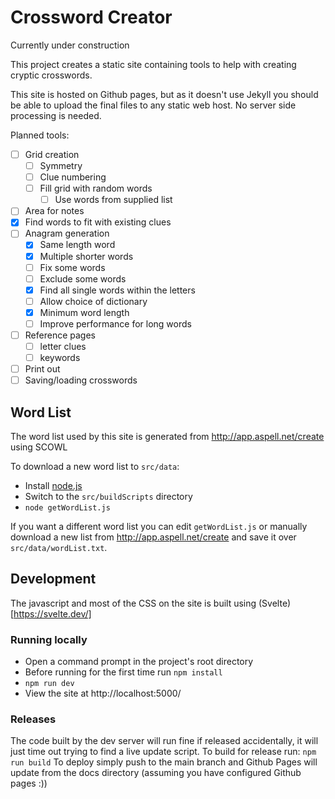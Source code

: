 # Crossword Creator

Currently under construction

This project creates a static site containing tools to help with creating cryptic crosswords.

This site is hosted on Github pages, but as it doesn't use Jekyll you should be able to upload the final files to any static web host. No server side processing is needed.

Planned tools:
* [ ] Grid creation
  * [ ] Symmetry
  * [ ] Clue numbering
  * [ ] Fill grid with random words
    * [ ] Use words from supplied list
* [ ] Area for notes
* [x] Find words to fit with existing clues
* [ ] Anagram generation
  * [x] Same length word
  * [x] Multiple shorter words
  * [ ] Fix some words
  * [ ] Exclude some words
  * [x] Find all single words within the letters
  * [ ] Allow choice of dictionary
  * [x] Minimum word length
  * [ ] Improve performance for long words
* [ ] Reference pages
  * [ ] letter clues
  * [ ] keywords
* [ ] Print out
* [ ] Saving/loading crosswords

## Word List

The word list used by this site is generated from http://app.aspell.net/create using SCOWL

To download a new word list to `src/data`:
* Install [node.js](https://nodejs.org/en/)
* Switch to the `src/buildScripts` directory
* `node getWordList.js`

If you want a different word list you can edit `getWordList.js` or manually download a new list from http://app.aspell.net/create and save it over `src/data/wordList.txt`.

## Development

The javascript and most of the CSS on the site is built using (Svelte)[https://svelte.dev/]

### Running locally

* Open a command prompt in the project's root directory
* Before running for the first time run `npm install`
* `npm run dev`
* View the site at http://localhost:5000/

### Releases

The code built by the dev server will run fine if released accidentally, it will just time out trying to find a live update script.
To build for release run: `npm run build`
To deploy simply push to the main branch and Github Pages will update from the docs directory (assuming you have configured Github pages :))
